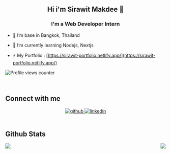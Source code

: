 ## **<div align="center">Hi i'm Sirawit Makdee 👋</div>**  
  

### <div align="center">I'm a Web Developer Intern </div>  
  

- 🔭 I’m base in  Bangkok, Thailand  
  

- 🌱 I’m currently learning Nodejs, Nextjs
  

- ⚡ My Portfolio : [https://sirawit-portfolio.netlify.app/](https://sirawit-portfolio.netlify.app/)
  

![Profile views counter](https://komarev.com/ghpvc/?username=AomSirawit&&style=flat-square)  
  

<br/>  


## Connect with me  
<div align="center">
<a href="https://github.com/AomSirawit" target="_blank">
<img src=https://img.shields.io/badge/github-%2324292e.svg?&style=for-the-badge&logo=github&logoColor=white alt=github style="margin-bottom: 5px;" />
</a>
<a href="https://linkedin.com/in/sirawit-makdee-415714277/" target="_blank">
<img src=https://img.shields.io/badge/linkedin-%231E77B5.svg?&style=for-the-badge&logo=linkedin&logoColor=white alt=linkedin style="margin-bottom: 5px;" />
</a>  
</div>  
  

<br/>  


## Github Stats  
<img src="https://github-readme-stats.vercel.app/api?username=AomSirawit&show_icons=true&count_private=true&hide_border=true" align="left" />  

<div align="right"><img src="https://github-readme-stats.vercel.app/api/top-langs/?username=AomSirawit&hide_border=true&layout=compact" align="right" /></div>  

<br/>  

